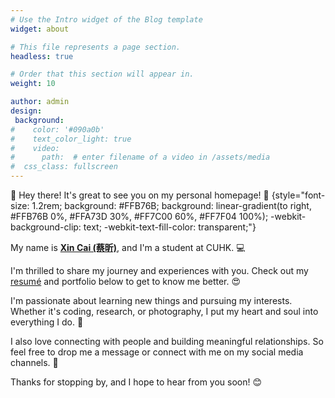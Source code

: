 ```yaml
---
# Use the Intro widget of the Blog template
widget: about

# This file represents a page section.
headless: true

# Order that this section will appear in.
weight: 10

author: admin
design:
 background:
#    color: '#090a0b'
#    text_color_light: true
#    video:
#      path:  # enter filename of a video in /assets/media
#  css_class: fullscreen
---
```


👋 Hey there! It's great to see you on my personal homepage! 🌟
{style="font-size: 1.2rem; background: #FFB76B; background: linear-gradient(to right, #FFB76B 0%, #FFA73D 30%, #FF7C00 60%, #FF7F04 100%); -webkit-background-clip: text; -webkit-text-fill-color: transparent;"}

My name is [**Xin Cai (蔡昕)**](/about/), and I'm a student at CUHK. 💻

I'm thrilled to share my journey and experiences with you. Check out my [resumé](/about/) and portfolio below to get to know me better. 😍

I'm passionate about learning new things and pursuing my interests. Whether it's coding, research, or photography, I put my heart and soul into everything I do. 💪

I also love connecting with people and building meaningful relationships. So feel free to drop me a message or connect with me on my social media channels. 🤝

Thanks for stopping by, and I hope to hear from you soon! 😊

